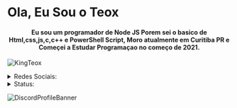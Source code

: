 <h1>Ola, Eu Sou o Teox</h1>
<h4 align="center">Eu sou um programador de Node JS Porem sei o basico de Html,css,js,c,c++ e PowerShell Script, Moro atualmente em Curitiba PR e Começei a Estudar Programaçao no começo de 2021.</h3>

<p align="left"> <img src="https://komarev.com/ghpvc/?username=KingTeox&label=Profile%20views&color=c111e4&style=flat-square" alt="KingTeox" /> </p>
<details>
<summary>Redes Sociais:</summary>
<a href="https://twitter.com/KingTeox/" target="blank"> 
  <img align="center" src="https://cdn-icons-png.flaticon.com/128/733/733579.png" alt="KingTeox" height="40" width="40"
</a>
<a href="https://instagram.com/kingxteox/" target="blank"> 
  <img align="center" src="https://cdn-icons-png.flaticon.com/128/174/174855.png" alt="KingTeox" height="40" width="40"
</a>
<a href="https://www.facebook.com/profile.php?id=100008257969126" target="blank"> </a>
  <img align="center" src="https://cdn-icons-png.flaticon.com/512/733/733547.png" alt="KingTeox" height="40" width="40"
</a>
</details>
<details>
<summary>Status:</summary>
<p>
  <img align="center" src="https://github-readme-stats.vercel.app/api?username=KingTeox&show_icons=true&theme=github_dark&locale=pt-br" alt="KingTeox" />
</p>
<p>
  <img align="left" src="https://github-readme-stats.vercel.app/api/top-langs?username=KingTeox&show_icons=true&theme=github_dark&locale=pt-br" alt="KingTeox" />
</p>
<p>
  <img align="center" src="https://github-readme-streak-stats.herokuapp.com/?user=KingTeox&theme=dark" alt="KingTeox" />
</p>
</details>

<a>![DiscordProfileBanner](https://discord.c99.nl/widget/theme-1/462980817040310283.png)</a>
